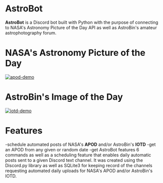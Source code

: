 # AstroBot
**AstroBot** is a Discord bot built with Python with the purpose of connecting to NASA's Astronomy Picture of the Day API as well as AstroBin's amateur astrophotography forum.

# NASA's Astronomy Picture of the Day
<a href="https://ibb.co/T2ZT3HM"><img src="https://i.ibb.co/c3PvnNh/apod-demo.png" alt="apod-demo" border="0" /></a>


# AstroBin's Image of the Day
<a href="https://ibb.co/8Ndqmm4"><img src="https://i.ibb.co/sb6nggJ/iotd-demo.png" alt="iotd-demo" border="0" /></a>


# Features
-schedule automated posts of NASA's **APOD** and/or AstroBin's **IOTD**
-get an APOD from any given or random date
-get 
AstroBot features 6 commands as well as a scheduling feature that enables daily automatic posts sent to a given Discord text channel.
It was created using the Discord.py library as well as SQLite3 for keeping record of the channels requesting automated daily uploads for NASA's APOD and/or AstroBin's IOTD.


<!--stackedit_data:
eyJoaXN0b3J5IjpbLTU5OTkwNDMwMiwtMTY4MDY1ODk3LDE0OT
c3NDczMzFdfQ==
-->